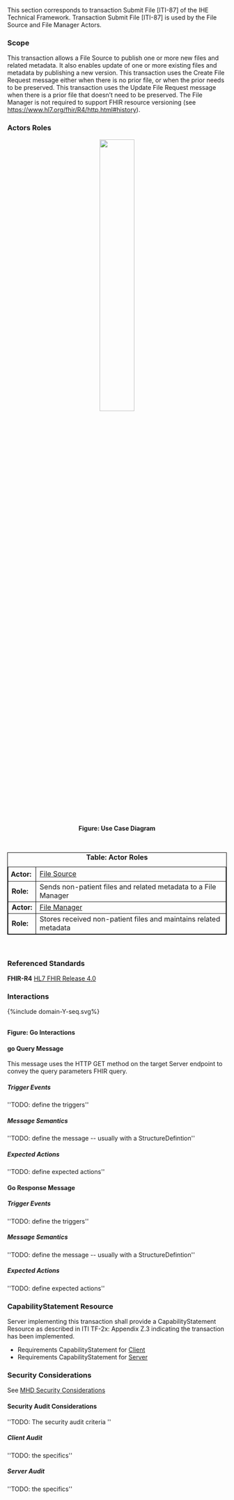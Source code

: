This section corresponds to transaction Submit File [ITI-87] of the IHE Technical Framework. Transaction Submit File [ITI-87] is used by the File Source and File Manager Actors.

### Scope

This transaction allows a File Source to publish one or more new files and related metadata. It
also enables update of one or more existing files and metadata by publishing a new version.
This transaction uses the Create File Request message either when there is no prior file, or when the prior needs to be preserved.
This transaction uses the Update File Request message when there is a prior file that doesn’t
need to be preserved. The File Manager is not required to support FHIR resource versioning (see
https://www.hl7.org/fhir/R4/http.html#history).

### Actors Roles

<div align="center">
<img src="ITI87ActorRoles.png" width="40%">
<p><b>Figure: Use Case Diagram</b></p>
<br>
</div>

<div align="center">
<table width="80%" border="1" borderspacing="0"
    style="border: 1px solid black; border-collapse: collapse">
    <caption>
        <b> Table: Actor Roles </b>
    </caption>
    <tbody>
        <tr>
            <td style="padding:6px"><b>Actor:</b></td>
            <td><a href="volume-1.html#47111-file-source">File Source</a></td>
        </tr>
       <tr>
            <td><b>Role:</b></td>
            <td>Sends non-patient files and related metadata to a File Manager</td>
        </tr>
        <tr>
            <td><b>Actor:</b></td>
            <td><a href="volume-1.html#47111-file-manager">File Manager</a></td>
        </tr>
        <tr>
            <td><b>Role:</b></td>
            <td>Stores received non-patient files and maintains related metadata</td>
        </tr>
    </tbody>
</table>
</div>
<br>

### Referenced Standards

**FHIR-R4** [HL7 FHIR Release 4.0](http://www.hl7.org/FHIR/R4)

### Interactions

<div>
{%include domain-Y-seq.svg%}
</div>
<br clear="all">

**Figure: Go Interactions**


#### go Query Message
This message uses the HTTP GET method on the target Server endpoint to convey the query parameters FHIR query.

##### Trigger Events

''TODO: define the triggers''

##### Message Semantics

''TODO: define the message -- usually with a StructureDefintion''

##### Expected Actions

''TODO: define expected actions''

#### Go Response Message

##### Trigger Events

''TODO: define the triggers''

##### Message Semantics

''TODO: define the message -- usually with a StructureDefintion''

##### Expected Actions

''TODO: define expected actions''


### CapabilityStatement Resource

Server implementing this transaction shall provide a CapabilityStatement Resource as described in ITI TF-2x: Appendix Z.3 indicating the transaction has been implemented. 
* Requirements CapabilityStatement for [Client](CapabilityStatement-IHE.ToDo.client.html)
* Requirements CapabilityStatement for [Server](CapabilityStatement-IHE.ToDo.server.html)

### Security Considerations

See [MHD Security Considerations](volume-1.html#security-considerations)

#### Security Audit Considerations

''TODO: The security audit criteria ''

##### Client Audit 

''TODO: the specifics''

##### Server Audit 

''TODO: the specifics''
